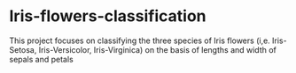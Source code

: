 # Iris-flowers-classification
This project focuses on classifying the three species of Iris flowers (i,e. Iris-Setosa, Iris-Versicolor, Iris-Virginica) on the basis of lengths and width of sepals and petals
